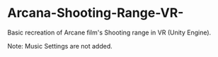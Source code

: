 # Arcana-Shooting-Range-VR-
Basic recreation of Arcane film's Shooting range in VR (Unity Engine).

Note: Music Settings are not added.
